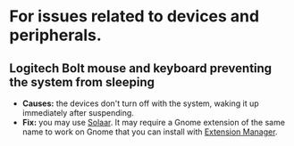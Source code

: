 # For issues related to devices and peripherals.

## Logitech Bolt mouse and keyboard preventing the system from sleeping
- **Causes:** the devices don't turn off with the system, waking it up immediately after suspending.
- **Fix:** you may use [Solaar](https://github.com/pwr-Solaar/Solaar). It may require a Gnome extension of the same name to work on Gnome that you can install with [Extension Manager](https://flathub.org/apps/com.mattjakeman.ExtensionManager).

